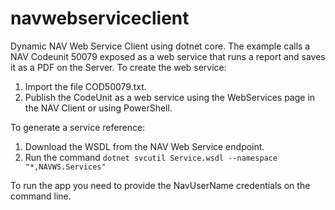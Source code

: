 # navwebserviceclient
Dynamic NAV Web Service Client using dotnet core.
The example calls a NAV Codeunit 50079 exposed as a web service that runs a report and saves it as a PDF on the Server.
To create the web service:
1. Import the file COD50079.txt.
2. Publish the CodeUnit as a web service using the WebServices page in the NAV Client or using PowerShell.

To generate a service reference:
1. Download the WSDL from the NAV Web Service endpoint.
2. Run the command `dotnet svcutil Service.wsdl --namespace "*,NAVWS.Services"`

To run the app you need to provide the NavUserName credentials on the command line. 

